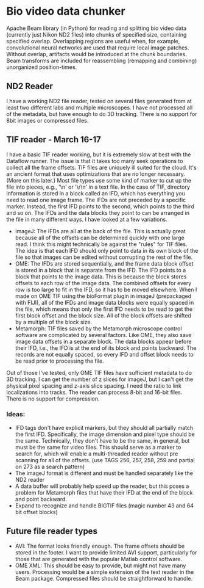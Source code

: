 # Bio video data chunker
Apache Beam library (in Python) for reading and splitting bio video data (currently just Nikon ND2 files) into chunks of specified size, containing specified overlap. Overlapping regions are useful when, for example, convolutional neural networks are used that require local image patches. Without overlap, artifacts would be introduced at the chunk boundaries. Beam transforms are included for reassembling (remapping and combining) unorganized position-times.

## ND2 Reader
I have a working ND2 file reader, tested on several files generated from at least two different labs and multiple microscopes. I have not processed all of the metadata, but have enough to do 3D tracking. There is no support for 8bit images or compressed files.

## TIF reader - March 16-17
I have a basic TIF reader working, but it is extremely slow at best with the Dataflow runner. The issue is that it takes too many seek operations to collect all the frame offsets. TIF files are uniquely ill suited for the cloud. It's an ancient format that uses optimizations that are no longer necessary. (More on this later.) Most file types use some kind of marker to cut up the file into pieces, e.g., '\n' or '\r\n' in a text file. In the case of TIF, directory information is stored in a block called an IFD, which has everything you need to read one image frame. The IFDs are not preceded by a specific marker. Instead, the first IFD points to the second, which points to the third and so on. The IFDs and the data blocks they point to can be arranged in the file in many different ways. I have looked at a few variations.
  - imageJ: The IFDs are all at the back of the file. This is actually great because all of the offsets can be determined quickly with one large read. I think this might technically be against the "rules" for TIF files. The idea is that each IFD should only point to data in its own block of the file so that images can be edited without corrupting the rest of the file.
  - OME: The IFDs are stored sequentially, and the frame data block offset is stored in a block that is separate from the IFD. The IFD points to a block that points to the image data. This is because the block stores offsets to each row of the image data. The combined offsets for every row is too large to fit in the IFD, so it has to be moved elsewhere. When I made on OME TIF using the bioFormat plugin in imageJ (prepackaged with FIJI), all of the IFDs and image data blocks were equally spaced in the file, which means that only the first IFD needs to be read to get the first block offset and the block size. All of the block offsets are shifted by a multiple of the block size.
  - Metamorph: TIF files saved by the Metamorph microscope control software are complicated by several factors. Like OME, they also save image data offsets in a separate block. The data blocks appear before their IFD, i.e., the IFD is at the end of its block and points backward. The records are not equally spaced, so every IFD and offset block needs to be read prior to processing the file.

Out of those I've tested, only OME TIF files have sufficient metadata to do 3D tracking. I can get the number of z slices for imageJ, but I can't get the physical pixel spacing and z-axis slice spacing. I need the ratio to link localizations into tracks. The reader can process 8-bit and 16-bit files. There is no support for compression.

### Ideas:
  - IFD tags don't have explicit markers, but they should all partially match the first IFD. Specifically, the image dimension and pixel type should be the same. Technically, they don't have to be the same, in general, but must be the same for video files. This should serve as a marker to search for, which will enable a multi-threaded reader without pre scanning for all of the offsets. (use TAGS 256, 257, 258, 259 and partial on 273 as a search pattern)
  - The imageJ format is different and must be handled separately like the ND2 reader
  - A data buffer will probably help speed up the reader, but this poses a problem for Metamorph files that have their IFD at the end of the block and point backward.
  - Expand to recognize and handle BIGTIF files (magic number 43 and 64 bit offset blocks)

## Future file reader types
  - AVI: The format looks friendly enough. The frame offsets should be stored in the footer. I want to provide limited AVI support, particularly for those that are generated with the popular Matlab control software.
  - OME XML: This should be easy to provide, but might not have many users. Processing would be a simple extension of the text reader in the Beam package. Compressed files should be straightforward to handle.
